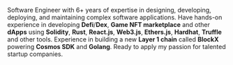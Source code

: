 Software Engineer with 6+ years of expertise in designing, developing, deploying, and maintaining complex software applications. 
Have hands-on experience in developing **Defi**/**Dex**, **Game NFT marketplace** and other **dApps** using **Solidity**, **Rust**, **React.js**, **Web3.js**, **Ethers.js**, **Hardhat**, **Truffle** and other tools.
Experience in building a new **Layer 1 chain** called **BlockX** powering **Cosmos SDK** and **Golang**.
Ready to apply my passion for talented startup companies.
